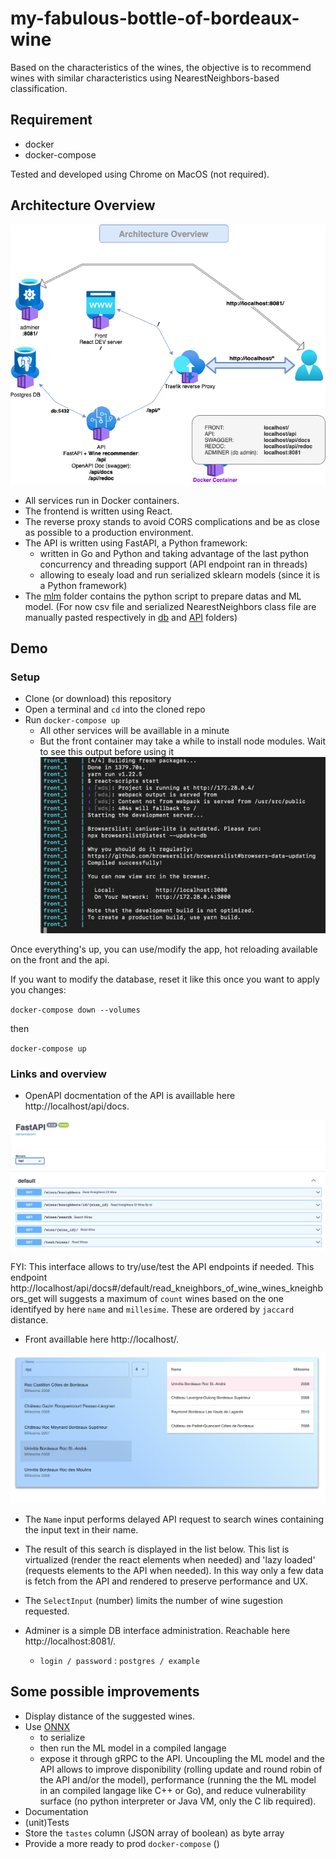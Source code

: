 # my-fabulous-bottle-of-bordeaux-wine
Based on the characteristics of the wines, the objective is to recommend wines with similar characteristics using NearestNeighbors-based classification.


## Requirement

- docker
- docker-compose

Tested and developed using Chrome on MacOS (not required).

## Architecture Overview

![Architecture](images/dev_schema.png)

- All services run in Docker containers.
- The frontend is written using React.
- The reverse proxy stands to avoid CORS complications and be as close as possible to a production environment.
- The API is written using FastAPI, a Python framework:
  - written in Go and Python and taking advantage of the last python concurrency and threading support (API endpoint ran in threads)
  - allowing to esealy load and run serialized sklearn models (since it is a Python framework)
- The [mlm](./mlm) folder contains the python script to prepare datas and ML model. (For now csv file and serialized NearestNeighbors class file are manually pasted respectively in [db](./db) and [API](./api/app) folders)

## Demo

### Setup

- Clone (or download) this repository
- Open a terminal and `cd` into the cloned repo
- Run `docker-compose up`
  - All other services will be availlable in a minute
  - But the front container may take a while to install node modules. Wait to see this output before using it ![node_modules](images/node_modules.png)

Once everything's up, you can use/modify the app, hot reloading available on the front and the api.

If you want to modify the database, reset it like this once you want to apply you changes:

`docker-compose down --volumes`

then 

`docker-compose up`

### Links and overview

- OpenAPI docmentation of the API is availlable here http://localhost/api/docs.

![swagger](images/swagger.png)

FYI: This interface allows to try/use/test the API endpoints if needed. This endpoint http://localhost/api/docs#/default/read_kneighbors_of_wine_wines_kneighbors_get will suggests a maximum of `count` wines based on the one identifyed by here `name` and `millesime`. These are ordered by `jaccard` distance.

- Front availlable here http://localhost/.

![front](images/app.png)

  - The `Name` input performs delayed API request to search wines containing the input text in their name.
  - The result of this search is displayed in the list below. This list is virtualized (render the react elements when needed) and 'lazy loaded' (requests elements to the API when needed). In this way only a few data is fetch from the API and rendered to preserve performance and UX.
  - The `SelectInput` (number) limits the number of wine sugestion requested.

- Adminer is a simple DB interface administration. Reachable here http://localhost:8081/.
  - `login / password` : `postgres / example`

## Some possible improvements

- Display distance of the suggested wines.
- Use [ONNX](https://onnxruntime.ai/) 
  - to serialize 
  - then run the ML model in a compiled langage
  - expose it through gRPC to the API. Uncoupling the ML model and the API allows to improve disponibility (rolling update and round robin of the API and/or the model), performance (running the the ML model in an compiled langage like C++ or Go), and reduce vulnerability surface (no python interpreter or Java VM, only the C lib required).
- Documentation
- (unit)Tests
- Store the `tastes` column (JSON array of boolean) as byte array
- Provide a more ready to prod `docker-compose` ()
